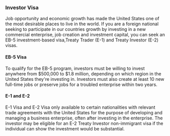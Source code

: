 ### Investor Visa
Job opportunity and economic growth has made the United States one of the most desirable places to live in the world. If you are a foreign national seeking to participate in our countries growth by investing in a new commercial enterprise, job creation and investment capital, you can seek an EB-5 investment-based visa,Treaty Trader (E-1) and Treaty Investor (E-2) visas. 

#### EB-5 Visa
To qualify for the EB-5 program, investors must be willing to invest anywhere from $500,000 to $1.8 million, depending on which region in the United States they're investing in. Investors must also create at least 10 new full-time jobs or preserve jobs for a troubled enterprise within two years. 

#### E-1 and E-2
E-1 Visa and E-2 Visa only available to certain nationalities with relevant trade agreements with the United States for the purpose of developing and managing a business enterprise, often after investing in the enterprise. The investor may be eligible for an E-2 Treaty Investor non-immigrant visa if the individual can show the investment would be substantial.
